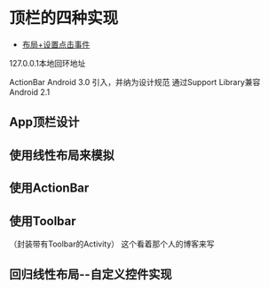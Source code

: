# 顶栏的四种实现

- [布局+设置点击事件](https://github.com/chiahaolu/Arsenal/blob/master/doc/Topbar-%E7%AC%AC%E4%B8%80%E7%A7%8D%E5%BD%A2%E5%BC%8F.md)

127.0.0.1本地回环地址

ActionBar Android 3.0 引入，并纳为设计规范
通过Support Library兼容Android 2.1

## App顶栏设计

## 使用线性布局来模拟

## 使用ActionBar

## 使用Toolbar
（封装带有Toolbar的Activity） 这个看着那个人的博客来写

## 回归线性布局--自定义控件实现